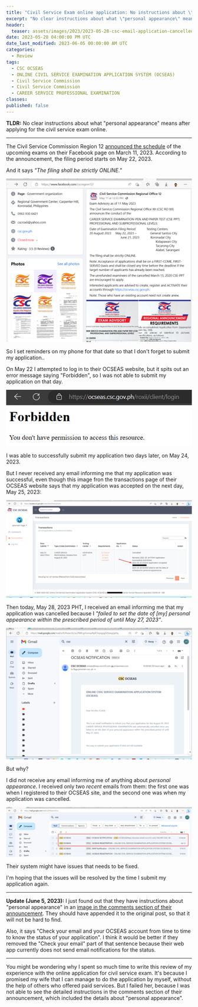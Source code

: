 ```yaml
---
title: "Civil Service Exam online application: No instructions about \"personal appearance\""
excerpt: "No clear instructions about what \"personal appearance\" means after applying for the civil service exam online."
header:
  teaser: assets/images/2023/2023-05-28-csc-email-application-cancelled.png
date: 2023-05-28 04:00:00 PM UTC
date_last_modified: 2023-06-05 00:00:00 AM UTC
categories:
  - Review
tags: 
  - CSC OCSEAS
  - ONLINE CIVIL SERVICE EXAMINATION APPLICATION SYSTEM (OCSEAS)
  - Civil Service Commission
  - Civil Service Commission
  - CAREER SERVICE PROFESSIONAL EXAMINATION
classes: 
published: false
---
```


**TLDR:** No clear instructions about what "personal appearance" means after applying for the civil service exam online.

-----

The Civil Service Commission Region 12 [announced the schedule](https://www.facebook.com/cscregion12/posts/pfbid0nTVa4LgrjJ9A9zBy9b9PjyR7TrDMSvSrTUaaq9XdMoYx1zuN8aJgaZAJNRqRyE9Sl) of the upcoming exams on their Facebook page on March 11, 2023. According to the announcement, the filing period starts on May 22, 2023. 

And it says _"The filing shall be strictly ONLINE."_

![CSC exam announcement on facebook](/assets/images/2023/2023-05-28-csc-exam-announcement-on-facebook.png)

So I set reminders on my phone for that date so that I don't forget to submit my application..

On May 22 I attempted to log in to their OCSEAS website, but it spits out an error message saying "Forbidden", so I was not able to submit my application on that day.

![CSC website: forbidden error message](/assets/images/2023/2023-05-28-csc-ocseas-website-forbidden-error-message.png)

I was able to successfully submit my application two days later, on May 24, 2023. 

But I never received any email informing me that my application was successful, even though this image fron the transactions page of their OCSEAS website says that my application was accepted on the next day, May 25, 2023:

![CSC website: forbidden error message](/assets/images/2023/2023-05-28-csc-ocseas-website-transactions.png)

Then today, May 28, 2023 PHT, I received an email informing me that my application was cancelled because I _"failed to set the date of [my] personal appearance within the prescribed period of until May 27, 2023"_.

![CSC website: forbidden error message](/assets/images/2023/2023-05-28-csc-email-application-cancelled.png)

But why? 

I did not receive any email informing me of anything about _personal appearance_. I received only two _recent_ emails from them: the first one was when I registered to their OCSEAS site, and the second one was when my application was cancelled.

![CSC website: forbidden error message](/assets/images/2023/2023-05-28-csc-email-list.png)

Their system might have issues that needs to be fixed.

I'm hoping that the issues will be resolved by the time I submit my application again.

-----

**Update (June 5, 2023):** I just found out that they have instructions about "personal appearance" in an [image in the comments section of their announcement](https://www.facebook.com/photo.php?fbid=542442864743843&set=p.542442864743843&type=3). They should have appended it to the original post, so that it will not be hard to find.

Also, it says "Check your email and your OCSEAS account from time to time to know the status of your application". I think it would be better if they removed the "Check your email" part of that sentence because their web app currently does not send email notifications for the status.

-----

You might be wondering why I spent so much time to write this review of my experience with the online application for civil service exam. It's because I promised my wife that I can manage to do the application by myself, without the help of others who offered paid services. But I failed her, because I was not able to see the detailed instructions in the comments section of their announcement, which included the details about "personal appearance".


